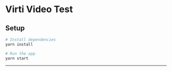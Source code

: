 # Virti Video Test

## Setup

```bash
# Install dependencies
yarn install

# Run the app
yarn start
```

---

